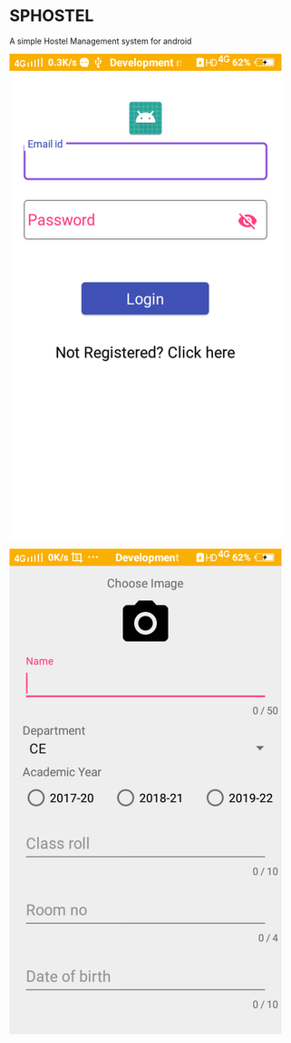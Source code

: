 # SPHOSTEL
A simple Hostel Management system for android



![Screenshot](screenshot1.png)

![Screenshot](screenshot2.png)

